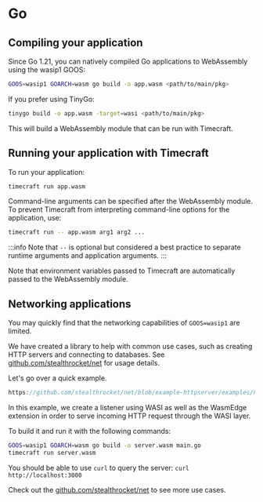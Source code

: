 # Go

## Compiling your application

Since Go 1.21, you can natively compiled Go applications to WebAssembly using the wasip1 GOOS:

```bash
GOOS=wasip1 GOARCH=wasm go build -o app.wasm <path/to/main/pkg>
```

If you prefer using TinyGo:

```bash
tinygo build -o app.wasm -target=wasi <path/to/main/pkg>
```

This will build a WebAssembly module that can be run with Timecraft.

## Running your application with Timecraft

To run your application:

```bash
timecraft run app.wasm
```

Command-line arguments can be specified after the WebAssembly module. To prevent
Timecraft from interpreting command-line options for the application, use:

```bash
timecraft run -- app.wasm arg1 arg2 ...
```

:::info
Note that `--` is optional but considered a best practice to separate runtime arguments and application arguments.
:::

Note that environment variables passed to Timecraft are automatically passed to the
WebAssembly module.

## Networking applications

You may quickly find that the networking capabilities of `GOOS=wasip1` are limited.

We have created a library to help with common use cases, such as creating HTTP servers
and connecting to databases. See [github.com/stealthrocket/net](https://github.com/stealthrocket/net) for usage details.

Let's go over a quick example.


```go reference title="Simple HTTP server listening on http://localhost:3000"
https://github.com/stealthrocket/net/blob/example-httpserver/examples/httpserver/main.go
```

In this example, we create a listener using WASI as well as the WasmEdge extension in order to serve incoming HTTP request through the WASI layer.

To build it and run it with the following commands:
```bash
GOOS=wasip1 GOARCH=wasm go build -o server.wasm main.go
timecraft run server.wasm
```

You should be able to use `curl` to query the server: `curl http://localhost:3000`

Check out the [github.com/stealthrocket/net](https://github.com/stealthrocket/net) to see more use cases.

